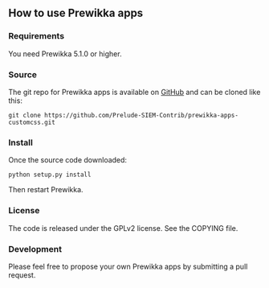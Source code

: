 ## How to use Prewikka apps

### Requirements

You need Prewikka 5.1.0 or higher.

### Source

The git repo for Prewikka apps is available on [GitHub](https://github.com/Prelude-SIEM-Contrib/prewikka-apps-customcss) and can be cloned like this:

    git clone https://github.com/Prelude-SIEM-Contrib/prewikka-apps-customcss.git

### Install

Once the source code downloaded:

    python setup.py install

Then restart Prewikka.

### License

The code is released under the GPLv2 license. See the COPYING file.

### Development

Please feel free to propose your own Prewikka apps by submitting a pull request.
